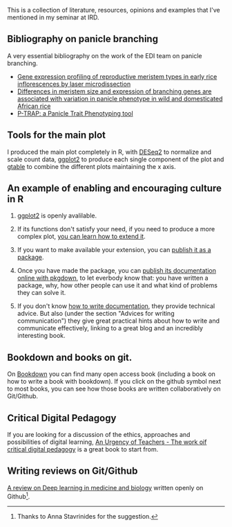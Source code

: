 

This is a collection of literature, resources, opinions and examples that I've mentioned in my seminar at IRD.

## Bibliography on panicle branching

A very essential bibliography on the work of the EDI team on panicle branching.

- [Gene expression profiling of reproductive meristem types in early rice inflorescences by laser microdissection](https://onlinelibrary.wiley.com/doi/full/10.1111/tpj.13147)
- [Differences in meristem size and expression of branching genes are associated with variation in panicle phenotype in wild and domesticated African rice](https://evodevojournal.biomedcentral.com/articles/10.1186/s13227-017-0065-y)
- [P-TRAP: a Panicle Trait Phenotyping tool](https://bmcplantbiol.biomedcentral.com/articles/10.1186/1471-2229-13-122)




## Tools for the main plot

I produced the main plot completely in R, with [DESeq2](https://bioconductor.org/packages/release/bioc/vignettes/DESeq2/inst/doc/DESeq2.html) to normalize and scale count data, [ggplot2](https://ggplot2.tidyverse.org/index.html) to produce each single component of the plot and [gtable](https://cran.r-project.org/web/packages/gridExtra/vignettes/gtable.html) to combine the different plots maintaining the x axis.


## An example of enabling and encouraging culture in R

1. [ggplot2](https://ggplot2.tidyverse.org/index.html) is openly avalilable.

2. If its functions don't satisfy your need, if you need to produce a more complex plot, [you can learn how to extend it](https://ggplot2.tidyverse.org/articles/extending-ggplot2.html).

3. If you want to make available your extension, you can [publish it as a package](http://r-pkgs.had.co.nz).

4. Once you have made the package, you can [publish its documentation online with pkgdown](https://pkgdown.r-lib.org/), to let everbody know that: you have written a package, why, how other people can use it and what kind of problems they can solve it.

5. If you don't know [how to write documentation](http://r-pkgs.had.co.nz/vignettes.html), they provide technical advice. But also (under the section "Advices for writing communication") they give great practical hints about how to write and communicate effectively, linking to a great blog and an incredibly interesting book.

## Bookdown and books on git.

On [Bookdown](https://bookdown.org/) you can find many open access book (including a book on how to write a book with bookdown). If you click on the github symbol next to most books, you can see how those books are written collaboratively on Git/Github.

## Critical Digital Pedagogy

If you are looking for a discussion of the ethics, approaches and possibilities of digital learning, [An Urgency of Teachers - The work oif critical digital pedagogy](https://criticaldigitalpedagogy.pressbooks.com/) is a great book to start from.

## Writing reviews on Git/Github

[A review on Deep learning in medicine and biology](https://github.com/greenelab/deep-review) written openly on Github[^1].

[^1]: Thanks to Anna Stavrinides for the suggestion.